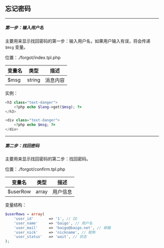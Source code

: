 ## 忘记密码

----------

##### 第一步：输入用户名

主要用来显示找回密码的第一步：输入用户名，如果用户输入有误，将会传递 `$msg` 变量。

位置：./forgot/index.tpl.php

| 变量名 | 类型 | 描述 |
| - | - | - |
| $msg | string | 消息内容 |

实例：

``` php
<h3 class="text-danger">
    <?php echo $lang->get($msg); ?>
</h3>

<div class="text-danger">
    <?php echo $msg; ?>
</div>
```

----------

##### 第二步：找回密码

主要用来显示找回密码的第二步：找回密码。

位置：./forgot/confirm.tpl.php

| 变量名 | 类型 | 描述 |
| - | - | - |
| $userRow | array | 用户信息 |

变量结构：

``` php
$userRows = array(
    'user_id'       => '1', // ID
    'user_name'     => 'baigo', // 用户名
    'user_mail'     => 'baigo@baigo.net', // 邮箱
    'user_nick'     => 'nickname', // 昵称
    'user_status'   => 'wait', // 状态
);
```
